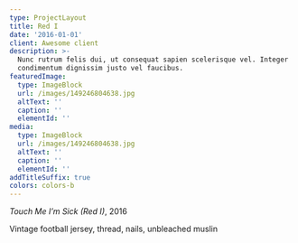 ```yaml
---
type: ProjectLayout
title: Red I
date: '2016-01-01'
client: Awesome client
description: >-
  Nunc rutrum felis dui, ut consequat sapien scelerisque vel. Integer
  condimentum dignissim justo vel faucibus.
featuredImage:
  type: ImageBlock
  url: /images/149246804638.jpg
  altText: ''
  caption: ''
  elementId: ''
media:
  type: ImageBlock
  url: /images/149246804638.jpg
  altText: ''
  caption: ''
  elementId: ''
addTitleSuffix: true
colors: colors-b
---
```

*Touch Me I’m Sick (Red I)*, 2016

Vintage football jersey, thread, nails, unbleached muslin
